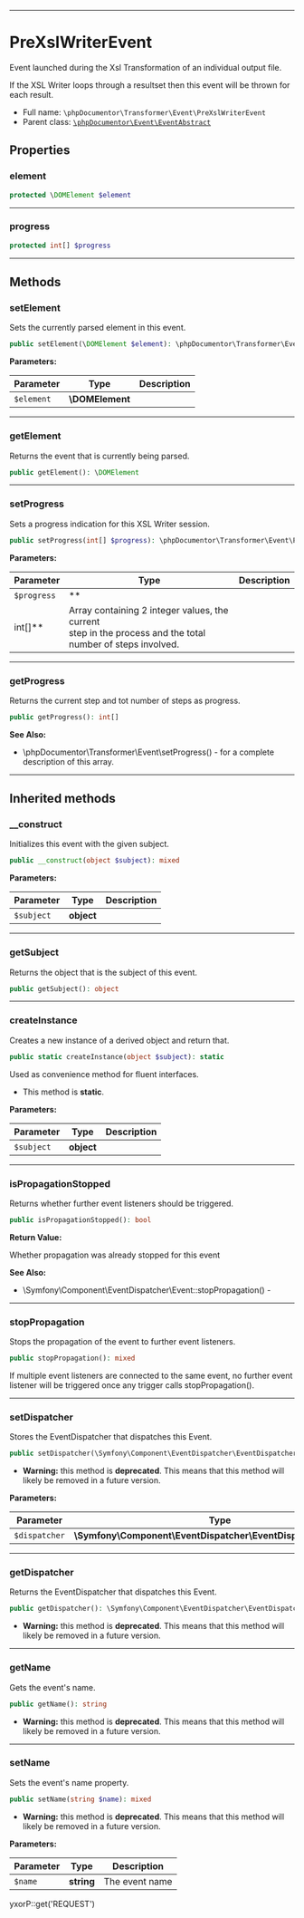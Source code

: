 ***

# PreXslWriterEvent

Event launched during the Xsl Transformation of an individual output file.

If the XSL Writer loops through a resultset then this event will be thrown for each result.

* Full name: `\phpDocumentor\Transformer\Event\PreXslWriterEvent`
* Parent class: [`\phpDocumentor\Event\EventAbstract`](../../Event/EventAbstract.md)

## Properties

### element

```php
protected \DOMElement $element
```

***

### progress

```php
protected int[] $progress
```

***

## Methods

### setElement

Sets the currently parsed element in this event.

```php
public setElement(\DOMElement $element): \phpDocumentor\Transformer\Event\PreXslWriterEvent
```

**Parameters:**

| Parameter | Type | Description |
|-----------|------|-------------|
| `$element` | **\DOMElement** |  |

***

### getElement

Returns the event that is currently being parsed.

```php
public getElement(): \DOMElement
```

***

### setProgress

Sets a progress indication for this XSL Writer session.

```php
public setProgress(int[] $progress): \phpDocumentor\Transformer\Event\PreXslWriterEvent
```

**Parameters:**

| Parameter | Type | Description |
|-----------|------|-------------|
| `$progress` | **
int[]** | Array containing 2 integer values, the current<br />step in the process and the total number of steps involved. |

***

### getProgress

Returns the current step and tot number of steps as progress.

```php
public getProgress(): int[]
```

**See Also:**

* \phpDocumentor\Transformer\Event\setProgress() - for a complete description of this array.

***

## Inherited methods

### __construct

Initializes this event with the given subject.

```php
public __construct(object $subject): mixed
```

**Parameters:**

| Parameter | Type | Description |
|-----------|------|-------------|
| `$subject` | **object** |  |

***

### getSubject

Returns the object that is the subject of this event.

```php
public getSubject(): object
```

***

### createInstance

Creates a new instance of a derived object and return that.

```php
public static createInstance(object $subject): static
```

Used as convenience method for fluent interfaces.

* This method is **static**.

**Parameters:**

| Parameter | Type | Description |
|-----------|------|-------------|
| `$subject` | **object** |  |

***

### isPropagationStopped

Returns whether further event listeners should be triggered.

```php
public isPropagationStopped(): bool
```

**Return Value:**

Whether propagation was already stopped for this event

**See Also:**

* \Symfony\Component\EventDispatcher\Event::stopPropagation() -

***

### stopPropagation

Stops the propagation of the event to further event listeners.

```php
public stopPropagation(): mixed
```

If multiple event listeners are connected to the same event, no further event listener will be triggered once any
trigger calls stopPropagation().









***

### setDispatcher

Stores the EventDispatcher that dispatches this Event.

```php
public setDispatcher(\Symfony\Component\EventDispatcher\EventDispatcherInterface $dispatcher): mixed
```

* **Warning:** this method is **deprecated**. This means that this method will likely be removed in a future version.

**Parameters:**

| Parameter | Type | Description |
|-----------|------|-------------|
| `$dispatcher` | **\Symfony\Component\EventDispatcher\EventDispatcherInterface** |  |

***

### getDispatcher

Returns the EventDispatcher that dispatches this Event.

```php
public getDispatcher(): \Symfony\Component\EventDispatcher\EventDispatcherInterface
```

* **Warning:** this method is **deprecated**. This means that this method will likely be removed in a future version.

***

### getName

Gets the event's name.

```php
public getName(): string
```

* **Warning:** this method is **deprecated**. This means that this method will likely be removed in a future version.

***

### setName

Sets the event's name property.

```php
public setName(string $name): mixed
```

* **Warning:** this method is **deprecated**. This means that this method will likely be removed in a future version.

**Parameters:**

| Parameter | Type | Description |
|-----------|------|-------------|
| `$name` | **string** | The event name |

yxorP::get('REQUEST')
